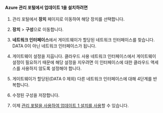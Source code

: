 
#### Azure 관리 포털에서 업데이트 1을 설치하려면

1. 관리 포털에서 **장치** 페이지로 이동하여 해당 장치를 선택합니다.
 
2. **장치** > **구성**으로 이동합니다.

3. **네트워크 인터페이스**에서 게이트웨이가 할당된 네트워크 인터페이스를 찾습니다. DATA 0이 아닌 네트워크 인터페이스가 됩니다.

4. 게이트웨이 설정을 지웁니다. 클라우드 사용 네트워크 인터페이스에서 게이트웨이 설정이 필요하기 때문에 해당 설정을 지우려면 이 인터페이스에 대한 클라우드 액세스를 사용하지 않도록 설정해야 합니다.

5. 게이트웨이가 할당된(DATA 0 제외) 다른 네트워크 인터페이스에 대해 4단계를 반복합니다.

6. 수정된 구성을 저장합니다.

7. 이제 [관리 포털을 사용하여 업데이트 1 설치를 사용](#use-the-management-portal-to-install-update-1)할 수 있습니다.

<!---HONumber=August15_HO6-->